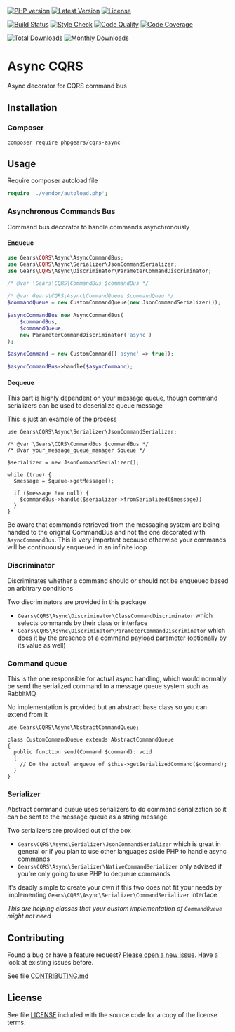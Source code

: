 [![PHP version](https://img.shields.io/badge/PHP-%3E%3D7.1-8892BF.svg?style=flat-square)](http://php.net)
[![Latest Version](https://img.shields.io/packagist/v/phpgears/cqrs-async.svg?style=flat-square)](https://packagist.org/packages/phpgears/cqrs-async)
[![License](https://img.shields.io/github/license/phpgears/cqrs-async.svg?style=flat-square)](https://github.com/phpgears/cqrs-async/blob/master/LICENSE)

[![Build Status](https://img.shields.io/travis/phpgears/cqrs-async.svg?style=flat-square)](https://travis-ci.org/phpgears/cqrs-async)
[![Style Check](https://styleci.io/repos/150497403/shield)](https://styleci.io/repos/150497403)
[![Code Quality](https://img.shields.io/scrutinizer/g/phpgears/cqrs-async.svg?style=flat-square)](https://scrutinizer-ci.com/g/phpgears/cqrs-async)
[![Code Coverage](https://img.shields.io/coveralls/phpgears/cqrs-async.svg?style=flat-square)](https://coveralls.io/github/phpgears/cqrs-async)

[![Total Downloads](https://img.shields.io/packagist/dt/phpgears/cqrs-async.svg?style=flat-square)](https://packagist.org/packages/phpgears/cqrs-async/stats)
[![Monthly Downloads](https://img.shields.io/packagist/dm/phpgears/cqrs-async.svg?style=flat-square)](https://packagist.org/packages/phpgears/cqrs-async/stats)

# Async CQRS

Async decorator for CQRS command bus

## Installation

### Composer

```
composer require phpgears/cqrs-async
```

## Usage

Require composer autoload file

```php
require './vendor/autoload.php';
```

### Asynchronous Commands Bus

Command bus decorator to handle commands asynchronously

#### Enqueue

```php
use Gears\CQRS\Async\AsyncCommandBus;
use Gears\CQRS\Async\Serializer\JsonCommandSerializer;
use Gears\CQRS\Async\Discriminator\ParameterCommandDiscriminator;

/* @var \Gears\CQRS\CommandBus $commandBus */

/* @var Gears\CQRS\Async\CommandQueue $commandQueu */
$commandQueue = new CustomCommandQueue(new JsonCommandSerializer());

$asyncCommandBus new AsyncCommandBus(
    $commandBus,
    $commandQueue,
    new ParameterCommandDiscriminator('async')
);

$asyncCommand = new CustomCommand(['async' => true]);

$asyncCommandBus->handle($asyncCommand);
```

#### Dequeue

This part is highly dependent on your message queue, though command serializers can be used to deserialize queue message

This is just an example of the process

```
use Gears\CQRS\Async\Serializer\JsonCommandSerializer;

/* @var \Gears\CQRS\CommandBus $commandBus */
/* @var your_message_queue_manager $queue */

$serializer = new JsonCommandSerializer();

while (true) {
  $message = $queue->getMessage();
  
  if ($message !== null) {
    $commandBus->handle($serializer->fromSerialized($message))
  }
}
```

Be aware that commands retrieved from the messaging system are being handed to the original CommandBus and not the one decorated with `AsyncCommandBus`. This is very important because otherwise your commands will be continuously enqueued in an infinite loop 

### Discriminator

Discriminates whether a command should or should not be enqueued based on arbitrary conditions

Two discriminators are provided in this package

* `Gears\CQRS\Async\Discriminator\ClassCommandDiscriminator` which selects commands by their class or interface
 * `Gears\CQRS\Async\Discriminator\ParameterCommandDiscriminator` which does it by the presence of a command payload parameter (optionally by its value as well)

### Command queue

This is the one responsible for actual async handling, which would normally be send the serialized command to a message queue system such as RabbitMQ

No implementation is provided but an abstract base class so you can extend from it

```
use Gears\CQRS\Async\AbstractCommandQueue;

class CustomCommandQueue extends AbstractCommandQueue
{
  public function send(Command $command): void
  {
    // Do the actual enqueue of $this->getSerializedCommand($command);
  }
}
```

### Serializer

Abstract command queue uses serializers to do command serialization so it can be sent to the message queue as a string message

Two serializers are provided out of the box

* `Gears\CQRS\Async\Serializer\JsonCommandSerializer` which is great in general or if you plan to use other languages aside PHP to handle async commands
* `Gears\CQRS\Async\Serializer\NativeCommandSerializer` only advised if you're only going to use PHP to dequeue commands

It's deadly simple to create your own if this two does not fit your needs by implementing `Gears\CQRS\Async\Serializer\CommandSerializer` interface

_This are helping classes that your custom implementation of `CommandQueue` might not need_

## Contributing

Found a bug or have a feature request? [Please open a new issue](https://github.com/phpgears/cqrs-async/issues). Have a look at existing issues before.

See file [CONTRIBUTING.md](https://github.com/phpgears/cqrs-async/blob/master/CONTRIBUTING.md)

## License

See file [LICENSE](https://github.com/phpgears/cqrs-async/blob/master/LICENSE) included with the source code for a copy of the license terms.
